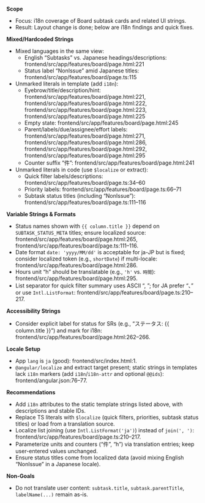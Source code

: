 **Scope**
- Focus: i18n coverage of Board subtask cards and related UI strings.
- Result: Layout change is done; below are i18n findings and quick fixes.

**Mixed/Hardcoded Strings**
- Mixed languages in the same view:
  - English “Subtasks” vs. Japanese headings/descriptions: frontend/src/app/features/board/page.html:221
  - Status label “NonIssue” amid Japanese titles: frontend/src/app/features/board/page.ts:115
- Unmarked literals in template (add `i18n`):
  - Eyebrow/title/description/hint: frontend/src/app/features/board/page.html:221, frontend/src/app/features/board/page.html:222, frontend/src/app/features/board/page.html:223, frontend/src/app/features/board/page.html:225
  - Empty state: frontend/src/app/features/board/page.html:245
  - Parent/labels/due/assignee/effort labels: frontend/src/app/features/board/page.html:271, frontend/src/app/features/board/page.html:286, frontend/src/app/features/board/page.html:292, frontend/src/app/features/board/page.html:295
  - Counter suffix “件”: frontend/src/app/features/board/page.html:241
- Unmarked literals in code (use `$localize` or extract):
  - Quick filter labels/descriptions: frontend/src/app/features/board/page.ts:34–60
  - Priority labels: frontend/src/app/features/board/page.ts:66–71
  - Subtask status titles (including “NonIssue”): frontend/src/app/features/board/page.ts:111–116

**Variable Strings & Formats**
- Status names shown with `{{ column.title }}` depend on `SUBTASK_STATUS_META` titles; ensure localized source: frontend/src/app/features/board/page.html:265, frontend/src/app/features/board/page.ts:111–116.
- Date format `date: 'yyyy/MM/dd'` is acceptable for ja-JP but is fixed; consider localized token (e.g., `shortDate`) if multi-locale: frontend/src/app/features/board/page.html:286.
- Hours unit “h” should be translatable (e.g., `'h'` vs. `時間`): frontend/src/app/features/board/page.html:295.
- List separator for quick filter summary uses ASCII “, ”; for JA prefer “、” or use `Intl.ListFormat`: frontend/src/app/features/board/page.ts:210–217.

**Accessibility Strings**
- Consider explicit label for status for SRs (e.g., “ステータス: {{ column.title }}”) and mark for i18n: frontend/src/app/features/board/page.html:262–266.

**Locale Setup**
- App `lang` is `ja` (good): frontend/src/index.html:1.
- `@angular/localize` and extract target present; static strings in templates lack `i18n` markers (add `i18n`/`i18n-attr` and optional `@@ids`): frontend/angular.json:76–77.

**Recommendations**
- Add `i18n` attributes to the static template strings listed above, with descriptions and stable IDs.
- Replace TS literals with `$localize` (quick filters, priorities, subtask status titles) or load from a translation source.
- Localize list joining (use `Intl.ListFormat('ja')`) instead of `join(', ')`: frontend/src/app/features/board/page.ts:210–217.
- Parameterize units and counters (“件”, “h”) via translation entries; keep user-entered values unchanged.
- Ensure status titles come from localized data (avoid mixing English “NonIssue” in a Japanese locale).

**Non-Goals**
- Do not translate user content: `subtask.title`, `subtask.parentTitle`, `labelName(...)` remain as-is.